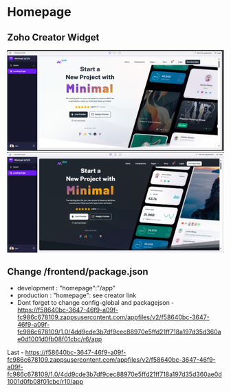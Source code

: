 # Homepage

## Zoho Creator Widget

![Home - Light](light_home.png)
![Home - Dark](dark_home.png)

## Change /frontend/package.json

- development : "homepage":"/app"
- production : "homepage": see creator link
- Dont forget to change config-global and packagejson -https://f58640bc-3647-46f9-a09f-fc986c678109.zappsusercontent.com/appfiles/v2/f58640bc-3647-46f9-a09f-fc986c678109/1.0/4dd9cde3b7df9cec88970e5ffd21ff718a197d35d360ae0d1001d0fb08f01cbc/r6/app

Last - https://f58640bc-3647-46f9-a09f-fc986c678109.zappsusercontent.com/appfiles/v2/f58640bc-3647-46f9-a09f-fc986c678109/1.0/4dd9cde3b7df9cec88970e5ffd21ff718a197d35d360ae0d1001d0fb08f01cbc/r10/app
